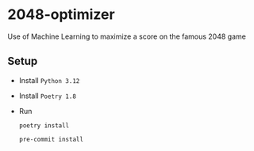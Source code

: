 # 2048-optimizer
Use of Machine Learning to maximize a score on the famous 2048 game

## Setup

- Install `Python 3.12`
- Install `Poetry 1.8`
- Run

    ```commandline
    poetry install
    ```

    ```commandline
    pre-commit install
    ```
